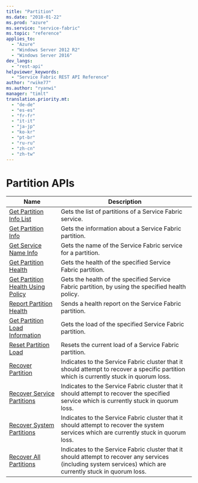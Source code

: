 ```yaml
---
title: "Partition"
ms.date: "2018-01-22"
ms.prod: "azure"
ms.service: "service-fabric"
ms.topic: "reference"
applies_to: 
  - "Azure"
  - "Windows Server 2012 R2"
  - "Windows Server 2016"
dev_langs: 
  - "rest-api"
helpviewer_keywords: 
  - "Service Fabric REST API Reference"
author: "rwike77"
ms.author: "ryanwi"
manager: "timlt"
translation.priority.mt: 
  - "de-de"
  - "es-es"
  - "fr-fr"
  - "it-it"
  - "ja-jp"
  - "ko-kr"
  - "pt-br"
  - "ru-ru"
  - "zh-cn"
  - "zh-tw"
---
```

# Partition APIs

| Name | Description |
| --- | --- |
| [Get Partition Info List](sfclient-v61-api-getpartitioninfolist.md) | Gets the list of partitions of a Service Fabric service.<br/> |
| [Get Partition Info](sfclient-v61-api-getpartitioninfo.md) | Gets the information about a Service Fabric partition.<br/> |
| [Get Service Name Info](sfclient-v61-api-getservicenameinfo.md) | Gets the name of the Service Fabric service for a partition.<br/> |
| [Get Partition Health](sfclient-v61-api-getpartitionhealth.md) | Gets the health of the specified Service Fabric partition.<br/> |
| [Get Partition Health Using Policy](sfclient-v61-api-getpartitionhealthusingpolicy.md) | Gets the health of the specified Service Fabric partition, by using the specified health policy.<br/> |
| [Report Partition Health](sfclient-v61-api-reportpartitionhealth.md) | Sends a health report on the Service Fabric partition.<br/> |
| [Get Partition Load Information](sfclient-v61-api-getpartitionloadinformation.md) | Gets the load of the specified Service Fabric partition.<br/> |
| [Reset Partition Load](sfclient-v61-api-resetpartitionload.md) | Resets the current load of a Service Fabric partition.<br/> |
| [Recover Partition](sfclient-v61-api-recoverpartition.md) | Indicates to the Service Fabric cluster that it should attempt to recover a specific partition which is currently stuck in quorum loss.<br/> |
| [Recover Service Partitions](sfclient-v61-api-recoverservicepartitions.md) | Indicates to the Service Fabric cluster that it should attempt to recover the specified service which is currently stuck in quorum loss.<br/> |
| [Recover System Partitions](sfclient-v61-api-recoversystempartitions.md) | Indicates to the Service Fabric cluster that it should attempt to recover the system services which are currently stuck in quorum loss.<br/> |
| [Recover All Partitions](sfclient-v61-api-recoverallpartitions.md) | Indicates to the Service Fabric cluster that it should attempt to recover any services (including system services) which are currently stuck in quorum loss.<br/> |

